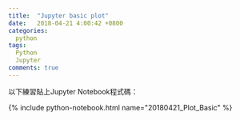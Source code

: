 ```yaml
---
title:  "Jupyter basic plot"
date:   2018-04-21 4:00:42 +0800
categories: 
  python
tags:
  Python
  Jupyter
comments: true
---
```




以下練習貼上Jupyter Notebook程式碼：





{% include python-notebook.html name="20180421_Plot_Basic" %}